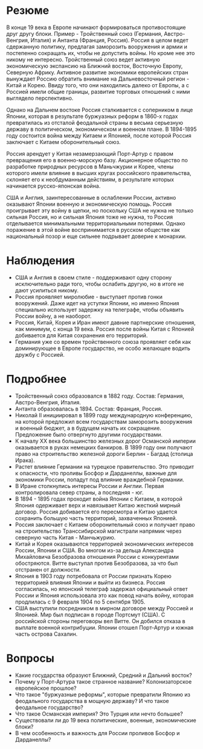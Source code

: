 # Резюме

В конце 19 века в Европе начинают формироваться противостоящие друг другу блоки. Пример - Тройственный союз (Германия, Австро-Венгрия, Италия) и Антанта (Франция, Россия). Россия в целом ведет сдержанную политику, предлагая заморозить вооружения и армии и постепенно сокращать их, чтобы не допустить войны. Но кроме нее это никому не интересно. Тройственный союз ведет активную экономическую экспансию на Ближний восток, Восточную Европу, Северную Африку. Активное развитие экономики европейских стран вынуждает Россию обратить внимание на Дальневосточный регион - Китай и Корею. Ввиду того, что они находились далеко от Европы, а с Россией имели общие границы, развитие торговых отношений с ними выглядело перспективно.

Однако на Дальнем востоке Россия сталкивается с соперником в лице Японии, которая в результате буржуазных реформ в 1860-х годах превратилась из отсталой феодальной страны в весьма серьезную державу в политическом, экономическом и военном плане. В 1894-1895 году состоится война между Китаем и Японией, после которой Россия заключает с Китаем оборонительный союз.

Россия арендует у Китая незамерзающий Порт-Артур с правом превращения его в военно-морскую базу. Акционерное общество по разработке природных ресурсов в Маньчжурии и Корее, члены которого имели влияние в высших кругах российского правительства, склоняет его к необдуманным действиям, в результате которых начинается русско-японская война.

США и Англия, заинтересованные в ослаблении России, активно оказывают Японии военную и экономическую помощь. Россия проигрывает эту войну в щепки, но поскольку США не нужна не только сильная Россия, но и сильная Япония тоже не нужна, то Россия отделывается минимальными территориальными потерями. Однако поражение в этой войне воспринимается в русском обществе как национальный позор и еще сильнее подрывает доверие к монархии.

# Наблюдения

* США и Англия в своем стиле - поддерживают одну сторону исключительно ради того, чтобы ослабить другую, но в итоге не дают усилиться никому.
* Россия проявляет миролюбие - выступает против гонки вооружений. Даже идет на уступки Японии, но именно Япония специально использует задержку на телеграфе, чтобы объявить России войну, а не наоборот.
* Россия, Китай, Корея и Иран имеют давние партнерские отношения, как минимум, с конца 19 века. Россия после войны Китая с Японией добивается для Китая сохранения его территорий.
* Германия уже со времен тройственного союза проявляет себя как доминирующее в Европе государство, не особо желающее водить дружбу с Россией.

# Подробнее

* Тройственный союз образовался в 1882 году. Состав: Германия, Австро-Венгрия, Италия.
* Антанта образовалась в 1894. Состав: Франция, Россия.
* Николай II инициировал в 1899 году международную конференцию, на которой предложил всем государствам заморозить вооружения и военный бюджет, а в будущем начать их сокращение. Предложение было отвергнуто другими государствами.
* К началу XX века большинство железных дорог Османской империи оказывается в руках немецких банкиров. В 1899 году они получают право на строительство железной дороги Берлин - Багдад (столица Ирака).
* Растет влияние Германии на турецкое правительство. Это приводит к опасности, что проливы Босфор и Дарданеллы, важные для экономики России, попадут под влияние враждебной Германии.
* В Иране столкнулись интересы России и Англии. Первая контролировала север страны, а последняя - юг.
* В 1894 - 1895 годах проходит война Японии с Китаем, в которой Япония одерживает верх и навязывает Китаю жесткий мирный договор. Россия добивается его пересмотра и Китаю удается сохранить большую часть территорий, захваченных Японией.
* Россия заключает с Китаем оборонительный союз и получает право на строительство Транссибирской магистрали напрямик через северную часть Китая - Манчьжурию.
* Китай и Корея оказываются территорией экономических интересов России, Японии и США. Во многом из-за дельца Александра Михайловича Безобразова отношения России с конкурентами обостряются. Витте выступал против Безобразова, за что был отстранен от должности.
* Япония в 1903 году потребовала от России признать Корею территорией влияния Японии и выйти из бизнеса. Россия согласилась, но японский телеграф задержал официальный ответ России и Япония использовала это как повод начать войну, которая продлилась с 9 февраля 1904 по 5 сентября 1905.
* США выступили посредником в мирном договоре между Россией и Японией. Мир был подписан в городе Портсмут (США). С российской стороны переговоры вел Витте. Он добился отказа в выплате военной контрибуции. Японии отошел Порт-Артур и южная часть острова Сахалин.

# Вопросы

* Какие государства образуют Ближний, Средний и Дальний восток?
* Почему у Порт-Артура такое странное название? Колонизаторское европейское прошлое?
* Что такое "буржуазные реформы", которые превратили Японию из феодального государства в мощную державу? И что такое феодальное государство?
* Что такое Османская империя? Это Турция или нечто большее?
* Существовали ли до 19 века политические, военные, экономические блоки?
* В чем особенность и важность для России проливов Босфор и Дарданеллы?